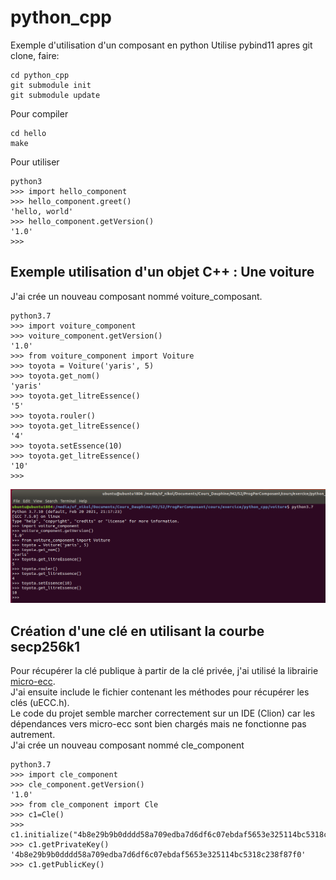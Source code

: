 # python_cpp
Exemple d'utilisation d'un composant en python
Utilise pybind11
apres git clone, faire:
```
cd python_cpp
git submodule init
git submodule update
```

Pour compiler

```
cd hello
make
```

Pour utiliser
```
python3
>>> import hello_component
>>> hello_component.greet()
'hello, world'
>>> hello_component.getVersion()
'1.0'
>>> 
```
## Exemple utilisation d'un objet C++ : Une voiture
J'ai crée un nouveau composant nommé voiture_composant.
```
python3.7
>>>	import voiture_component
>>>	voiture_component.getVersion()
'1.0'
>>> from voiture_component import Voiture
>>> toyota = Voiture('yaris', 5)
>>> toyota.get_nom()
'yaris'
>>> toyota.get_litreEssence()
'5'
>>> toyota.rouler()
>>> toyota.get_litreEssence()
'4'
>>> toyota.setEssence(10)
>>> toyota.get_litreEssence()
'10'
>>>
```
![Image voiture](/images/voiture.png)

## Création d'une clé en utilisant la courbe secp256k1
Pour récupérer la clé publique à partir de la clé privée, j'ai utilisé la librairie [micro-ecc](https://github.com/jluuM2/micro-ecc).<br/>
J'ai ensuite include le fichier contenant les méthodes pour récupérer les clés (uECC.h). <br/>
Le code du projet semble marcher correctement sur un IDE (Clion) car les dépendances vers micro-ecc sont bien chargés mais ne fonctionne pas autrement.<br/>
J'ai crée un nouveau composant nommé cle_component
```
python3.7
>>>	import cle_component
>>> cle_component.getVersion()
'1.0'
>>> from cle_component import Cle
>>> c1=Cle()
>>> c1.initialize("4b8e29b9b0dddd58a709edba7d6df6c07ebdaf5653e325114bc5318c238f87f0")
>>> c1.getPrivateKey()
'4b8e29b9b0dddd58a709edba7d6df6c07ebdaf5653e325114bc5318c238f87f0'
>>> c1.getPublicKey()

